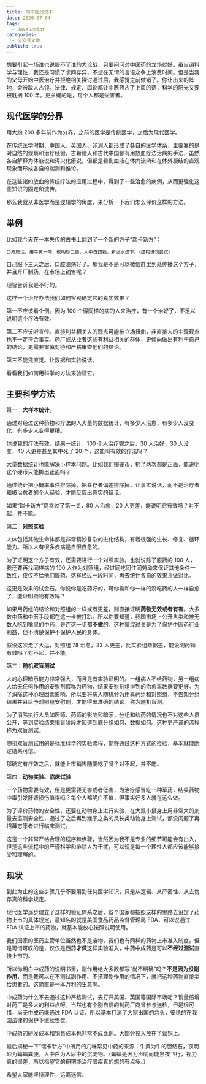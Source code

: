 ```yaml
---
title: 向中医药说不
date: 2020-07-04
tags:
  - JavaScript
categories:
  - 公众号文章
publish: true
---
```


想要引起一场谁也说服不了谁的大论战，只要问问对中医药的立场就好。虽自诩科学与理性，我还是习惯了求同存异，不想在无谓的言语之争上浪费时间。但是当我的父母开始中医治疗并拒绝相关探讨通过后，我感觉之前做错了。你让出来的阵地，会被敌人占领。法律、规定、舆论都让中医药占了上风的话，科学的阳光又要被耽搁 100 年。更关键的是，每个人都是受害者。

<!-- more -->

## 现代医学的分界

用大约 200 多年前作为分界，之前的医学是传统医学，之后为现代医学。

在传统医学时期，中国人、英国人、非洲人都形成了各自的医学体系，主要靠的是对自然的观察和治疗经验。古希腊人和古代中国都有用放血疗法治病的手法，虽然各自解释为体液说和泻火化瘀说，但都是看到血液在体内流淌和在体外凝结的直观现象而形成各自的揣测和推论。

在这些诸如放血的传统疗法的应用过程中，得到了一些治愈的病例，从而更强化这些知识的固定和流传。

那么我就从非医学而是逻辑学的角度，来分析一下我们怎么评价这样的方法。

## 举例

比如我今天在一本失传的古书上翻到了一个新的方子“瑞卡新方”：

`口疮糜烂。用牛黄一两，夜明砂二钱，人中白四钱，新汲水送下。（虚构请勿尝试）`

自己服下三天之后，口腔溃疡好了。那我是不是可以微信群里到处传播这个方子，并且开厂制药，在市场上销售呢？

理智告诉我是不行的。

这样一个治疗办法我们如何客观确定它的真实效果？

第一不应该看个例。因为 100 个得同样的病的人来治疗，有一个治好了，不足以说明这个疗法有效。

第二不应该听宣传。直接利益相关人的观点可能被立场扭曲，非直接人的主观观点也不一定符合事实。药厂或从业者这些有利益相关的群体，更倾向做出有利于自己的结论，更需要审慎对待和严格审查他们的结论。

第三不能凭直觉。让数据和实验说话。

看看我们如何用科学的方法来验证它。

## 主要科学方法

第一：**大样本统计**。

通过对经过这种药物和疗法的人大量的数据统计，有多少人治愈，有多少人没变化，有多少人变得更糟。

你说我的疗法有效，结果一统计，100 个人治疗完之后，30 人治好，30 人没变，40 人更差甚至其中死了 20 个，这能叫有效的疗法吗？

大量数据统计也能解决小样本问题。比如我们掷硬币，扔了两次都是正面，能说明这个硬币只能掷出正面吗？

通过统计把小概率事件排除掉，把幸存者偏差排除掉，让事实说话，而不是治疗者和被治愈者的个人经验，才能反应出真实的结论。

如果“瑞卡新方”侥幸过了第一关，80 人治愈，20 人更差，能说明它有效吗？对不起，并不能。

第二：**对照实验**

人体包括其他生命体都是非常精妙复杂的进化结构，有着很强的生长、修复、循环能力。所以人有很多疾病是自限自愈的。

为了证明这个方子有效，还需要进行一个对照实验。也就说除了服药的 100 人，我还要再找同样病的 100 人作为对照组，经过同吃同住同劳动来保证其他条件一致性，仅仅不给他们服药，这样经过一段时间，再去统计各自的效果并做对比。

这更是效果的试金石。你说你是吃药好的，可你看和你一样的没吃药的人一样自愈了，能证明药物有效吗？

如果用药组的结论和对照组的一样或者更差，则直接证明**药物无效或者有害**。大多数中药和中医手段都在这一步被打趴。所以你要知道，我国市场上公开售卖和被无数人吃到嘴里的中药，是连这一步都**不做**的。这种蒙混过关是为了保护中医药行业利益，但不清楚保护不保护人民的身体。

假设这次走了大运，对照组 78 治愈，22 人更差，比实验组数据差，能说明药物有效吗？对不起，并不能。

第三：**随机双盲测试**

人的心理暗示能力非常强大，而且是有实验证明的。一组病人不给药物，另一组病人给无任何作用的安慰剂假称为药物，结果安慰剂组得到的治愈率数据要更好。为了消除这种心理因素影响，所以要将病人随机分为用真药组和对照组，不告知分组结果并且给予对照组安慰剂，才能得出准确的结论，称为随机盲测。

为了消除执行人员如医师、药师的影响和暗示，分组和给药的情况也不对这些人员公开，等到实验结束揭盲阶段才知道到底分组如何、数据如何。这种更严谨的流程称为双盲测试。

随机双盲测试用的是标准科学的实验流程，能够通过这种方式的检验，基本就能断定结果可信。

那确定有疗效之后，就能上市销售随便吃了吗？对不起，并不能。

第四：**动物实验、临床试验**

一个药物需要有效，但是更需要无害或者低害，为治疗感冒吃一种草药，结果药物中毒引发肝肾损伤值得吗？每个人都明白不值，但事实好多人就在这么做。

为了评价药物的安全性，还要在动物身上进行实验，在大鼠小鼠身上用非常大的剂量去监测安全性，通过了之后再到猴子之类的灵长类动物身上测试，都没问题了再招募志愿者进行临床测试。

这是一个非常严格合理的程序和步骤，当然因为我不是专业的细节可能会有出入，但是这些流程中的严谨科学和排除人为干扰，可以说是每一个理性人都应该能够接受和理解的。

## 现状

到此为止的这些步骤几乎不要用到任何医学知识，只是从逻辑、从严密性、从去伪存真的科学规定。

现代医学逐步建立了这样的验证体系之后，各个国家都按照这样的思路去设定了药物上市的具体规定，最知名的就是美国食品药品监督管理局 FDA，可以说通过 FDA 认证上市的药物，就基本能放心按照说明使用。

我们国家的医药主管单位当然也不是废物，我们也有同样的药物上市准入制度。但是可惜可叹的是，仅仅是西药**才做**这样实验准入，中药中成药是可以**不经过测试**直接上市的。

所以你明白中成药的说明书里，副作用绝大多数都写“尚不明确”吗？**不是因为没副作用**，而是我可以在不测试副作用、不搭理副作用的情况下，就把这种药物直接卖给患者的。这简直是一本万利的生意啊。

中成药为什么不去通过这种严格测试，去打开美国、英国等国际市场呢？销量倍增对药厂是多大的利益点呀。当然也有个别自信的制药厂商曾参与送检，但是很可惜，尚无中成药能通过 FDA 认证，所以基本打消了大家出国的念头，安稳的在我国法律的保护下继续售卖。

中成药的研发成本和销售成本也非常不成比例。大部分投入放在了营销上。

最后揭秘一下“瑞卡新方”中所用的几味常见中药的来源：牛黄为牛的胆结石，夜明砂为蝙蝠粪便，人中白为人尿中的沉淀物。（蝙蝠是因为声呐而能黑夜飞行，视力真的很差，所以指望它的粑粑能治疗眼疾真的想的有点多。）

希望大家能坚持理性，远离迷信。
